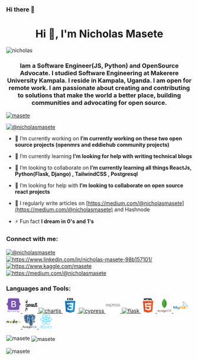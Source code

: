 ### Hi there 👋

<h1 align="center">Hi 👋, I'm Nicholas Masete</h1>
<img src="[https://www.canva.com/design/DAFIlWd9A5A/2BT6dAB5gRBFaOvNiub7Og/edit?layoutQuery=banner](https://www.canva.com/design/DAFIlWd9A5A/2BT6dAB5gRBFaOvNiub7Og/edit?utm_content=DAFIlWd9A5A&utm_campaign=designshare&utm_medium=link2&utm_source=sharebutton)" alt="nicholas" /><a/>
<h3 align="center"> Iam a Software Engineer(JS, Python) and OpenSource Advocate. I studied Software Engineering at Makerere University Kampala. I reside in Kampala, Uganda. I am open for remote work. I am passionate about creating and contributing to solutions that make the world a better place, building communities and advocating for open source.</h3>

<p align="left"> <a href="https://github.com/ryo-ma/github-profile-trophy"><img src="https://github-profile-trophy.vercel.app/?username=masete" alt="masete" /></a> </p>

<p align="left"> <a href="https://twitter.com/@nicholasmasete" target="blank"><img src="https://img.shields.io/twitter/follow/@nicholasmasete?logo=twitter&style=for-the-badge" alt="@nicholasmasete" /></a> </p>

- 🔭 I’m currently working on **I’m currently working on these two open source projects (openmrs and eddiehub community projects)**

- 🌱 I’m currently learning **I’m looking for help with writing technical blogs**

- 👯 I’m looking to collaborate on **I’m currently learning all things ReactJs, Python(Flask, Django) , TailwindCSS , Postgresql**

- 🤝 I’m looking for help with **I’m looking to collaborate on open source react projects**

- 📝 I regularly write articles on [https://medium.com/@nicholasmasete](https://medium.com/@nicholasmasete) and Hashnode

- ⚡ Fun fact **I dream in 0's and 1's**

<h3 align="left">Connect with me:</h3>
<p align="left">
<a href="https://twitter.com/@nicholasmasete" target="blank"><img align="center" src="https://raw.githubusercontent.com/rahuldkjain/github-profile-readme-generator/master/src/images/icons/Social/twitter.svg" alt="@nicholasmasete" height="30" width="40" /></a>   
<a href="https://linkedin.com/in/https://www.linkedin.com/in/nicholas-masete-98b157101/" target="blank"><img align="center" src="https://raw.githubusercontent.com/rahuldkjain/github-profile-readme-generator/master/src/images/icons/Social/linked-in-alt.svg" alt="https://www.linkedin.com/in/nicholas-masete-98b157101/" height="30" width="40" /></a>
<a href="https://kaggle.com/https://www.kaggle.com/masete" target="blank"><img align="center" src="https://raw.githubusercontent.com/rahuldkjain/github-profile-readme-generator/master/src/images/icons/Social/kaggle.svg" alt="https://www.kaggle.com/masete" height="30" width="40" /></a>
<a href="https://medium.com/https://medium.com/@nicholasmasete" target="blank"><img align="center" src="https://raw.githubusercontent.com/rahuldkjain/github-profile-readme-generator/master/src/images/icons/Social/medium.svg" alt="https://medium.com/@nicholasmasete" height="30" width="40" /></a>
</p>

<h3 align="left">Languages and Tools:</h3>
<p align="left"> <a href="https://getbootstrap.com" target="_blank" rel="noreferrer"> <img src="https://raw.githubusercontent.com/devicons/devicon/master/icons/bootstrap/bootstrap-plain-wordmark.svg" alt="bootstrap" width="40" height="40"/> </a> <a href="https://canvasjs.com" target="_blank" rel="noreferrer"> <img src="https://raw.githubusercontent.com/Hardik0307/Hardik0307/master/assets/canvasjs-charts.svg" alt="canvasjs" width="40" height="40"/> </a> <a href="https://www.chartjs.org" target="_blank" rel="noreferrer"> <img src="https://www.chartjs.org/media/logo-title.svg" alt="chartjs" width="40" height="40"/> </a> <a href="https://www.w3schools.com/css/" target="_blank" rel="noreferrer"> <img src="https://raw.githubusercontent.com/devicons/devicon/master/icons/css3/css3-original-wordmark.svg" alt="css3" width="40" height="40"/> </a> <a href="https://www.cypress.io" target="_blank" rel="noreferrer"> <img src="https://raw.githubusercontent.com/simple-icons/simple-icons/6e46ec1fc23b60c8fd0d2f2ff46db82e16dbd75f/icons/cypress.svg" alt="cypress" width="40" height="40"/> </a> <a href="https://expressjs.com" target="_blank" rel="noreferrer"> <img src="https://raw.githubusercontent.com/devicons/devicon/master/icons/express/express-original-wordmark.svg" alt="express" width="40" height="40"/> </a> <a href="https://flask.palletsprojects.com/" target="_blank" rel="noreferrer"> <img src="https://www.vectorlogo.zone/logos/pocoo_flask/pocoo_flask-icon.svg" alt="flask" width="40" height="40"/> </a> <a href="https://www.w3.org/html/" target="_blank" rel="noreferrer"> <img src="https://raw.githubusercontent.com/devicons/devicon/master/icons/html5/html5-original-wordmark.svg" alt="html5" width="40" height="40"/> </a> <a href="https://www.mongodb.com/" target="_blank" rel="noreferrer"> <img src="https://raw.githubusercontent.com/devicons/devicon/master/icons/mongodb/mongodb-original-wordmark.svg" alt="mongodb" width="40" height="40"/> </a> <a href="https://www.mysql.com/" target="_blank" rel="noreferrer"> <img src="https://raw.githubusercontent.com/devicons/devicon/master/icons/mysql/mysql-original-wordmark.svg" alt="mysql" width="40" height="40"/> </a> <a href="https://nodejs.org" target="_blank" rel="noreferrer"> <img src="https://raw.githubusercontent.com/devicons/devicon/master/icons/nodejs/nodejs-original-wordmark.svg" alt="nodejs" width="40" height="40"/> </a> <a href="https://www.postgresql.org" target="_blank" rel="noreferrer"> <img src="https://raw.githubusercontent.com/devicons/devicon/master/icons/postgresql/postgresql-original-wordmark.svg" alt="postgresql" width="40" height="40"/> </a> <a href="https://reactjs.org/" target="_blank" rel="noreferrer"> <img src="https://raw.githubusercontent.com/devicons/devicon/master/icons/react/react-original-wordmark.svg" alt="react" width="40" height="40"/> </a> </p>

<p><img align="left" src="https://github-readme-stats.vercel.app/api/top-langs?username=masete&show_icons=true&locale=en&layout=compact" alt="masete" /></p>

<p>&nbsp;<img align="center" src="https://github-readme-stats.vercel.app/api?username=masete&show_icons=true&locale=en" alt="masete" /></p>

<p><img align="center" src="https://github-readme-streak-stats.herokuapp.com/?user=masete&" alt="masete" /></p>

